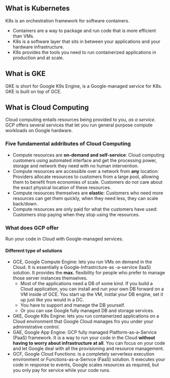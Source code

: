 ## What is Kubernetes
K8s is an orchestration framework for software containers.
* Containers are a way to package and run code that is more efficient than VMs.
* K8s is a software layer that sits in between your applications and your hardware infrastructure.
* K8s provides the tools you need to run containerized applications in production and at scale.

## What is GKE
GKE is short for Google K9s Engine, is a Google-managed service for K8s. GKE is built on top of GCE.

## What is Cloud Computing
Cloud computing entails resources being provided to you, *as a service*. GCP offers several services that let you run general purpose compute workloads on Google hardware.

### Five fundamental addributes of Cloud Computing
* Compute resources are **on-demand and self-service**: Cloud computing customers using automated interface and get the processing power, storage and network they need with no human intervention.
* Compute resources are accessible over a network from **any** location: Providers allocate resources to customers from a large pool, allowing them to benefit from economies of scale. Customers do not care about the exact physical location of these resources.
* Compute resources themselves are **elastic**: Customers who need more resources can get them quickly, when they need less, they can scale back/down.
* Compute resources are only paid for what the customers have used: Customers stop paying when they stop using the resources.

### What does GCP offer
Run your code in Cloud with Google-managed services.

#### Different type of solutions
* GCE, Google Compute Engine: lets you run VMs on demand in the Cloud. It is essentially a Google-Infrastrcture-as  -a-service (IaaS) solution. It provides the **max.** flexibility for people who prefer to manage those server instances themselves.
  * Most of the applications need a DB of some kind. If you build a Cloud application, you can install and run your own DB forward on a VM inside of GCE. You start up the VM, instlal your DB engine, set it up just like you would in a DC.
  * You have to support and manage the DB yourself.
  * Or you can use Google fully managed DB and storage services.
* GKE, Google K8s Engine: lets you run containerized applications on a Cloud environment that Google Cloud manages fro you under your administrative control.
* GAE, Google App Engine: GCP fully managed Platform-as-a-Service (PaaS) framework. It is a way to run your code in the Cloud **without having to worry about infrastructure at all**. You can focus on your code and let Google deal with all the provisioning and resource management.
* GCF, Google Cloud Functions: is a completely serverless execution environment or Functions-as-a-Serivce (FaaS) solution. It executes your code in response to events, Google scales resources as required, but you only pay for service while your code runs.